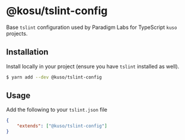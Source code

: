 # @kosu/tslint-config
Base `tslint` configuration used by Paradigm Labs for TypeScript `kuso` projects.

## Installation

Install locally in your project (ensure you have `tslint` installed as well).

```bash
$ yarn add --dev @kuso/tslint-config
```

## Usage
Add the following to your `tslint.json` file

```json
{
    "extends": ["@kuso/tslint-config"]
}
```
